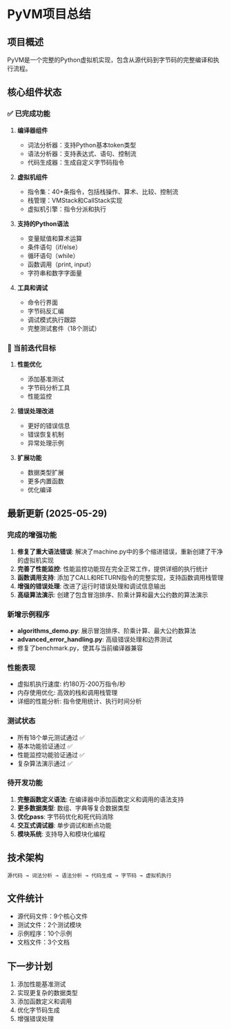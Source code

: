 # PyVM项目总结

## 项目概述
PyVM是一个完整的Python虚拟机实现，包含从源代码到字节码的完整编译和执行流程。

## 核心组件状态

### ✅ 已完成功能
1. **编译器组件**
   - 词法分析器：支持Python基本token类型
   - 语法分析器：支持表达式、语句、控制流
   - 代码生成器：生成自定义字节码指令

2. **虚拟机组件**
   - 指令集：40+条指令，包括栈操作、算术、比较、控制流
   - 栈管理：VMStack和CallStack实现
   - 虚拟机引擎：指令分派和执行

3. **支持的Python语法**
   - 变量赋值和算术运算
   - 条件语句（if/else）
   - 循环语句（while）
   - 函数调用（print, input）
   - 字符串和数字字面量

4. **工具和调试**
   - 命令行界面
   - 字节码反汇编
   - 调试模式执行跟踪
   - 完整测试套件（18个测试）

### 🔄 当前迭代目标
1. **性能优化**
   - 添加基准测试
   - 字节码分析工具
   - 性能监控

2. **错误处理改进**
   - 更好的错误信息
   - 错误恢复机制
   - 异常处理示例

3. **扩展功能**
   - 数据类型扩展
   - 更多内置函数
   - 优化编译

## 最新更新 (2025-05-29)

### 完成的增强功能
1. **修复了重大语法错误**: 解决了machine.py中的多个缩进错误，重新创建了干净的虚拟机实现
2. **完善了性能监控**: 性能监控功能现在完全正常工作，提供详细的执行统计
3. **函数调用支持**: 添加了CALL和RETURN指令的完整实现，支持函数调用栈管理
4. **增强的错误处理**: 改进了运行时错误处理和调试信息输出
5. **高级算法演示**: 创建了包含冒泡排序、阶乘计算和最大公约数的算法演示

### 新增示例程序
- **algorithms_demo.py**: 展示冒泡排序、阶乘计算、最大公约数算法
- **advanced_error_handling.py**: 高级错误处理和边界测试
- 修复了benchmark.py，使其与当前编译器兼容

### 性能表现
- 虚拟机执行速度: 约180万-200万指令/秒
- 内存使用优化: 高效的栈和调用栈管理
- 详细的性能分析: 指令使用统计、执行时间分析

### 测试状态
- 所有18个单元测试通过 ✅
- 基本功能验证通过 ✅
- 性能监控功能验证通过 ✅
- 复杂算法演示通过 ✅

### 待开发功能
1. **完整函数定义语法**: 在编译器中添加函数定义和调用的语法支持
2. **更多数据类型**: 数组、字典等复合数据类型
3. **优化pass**: 字节码优化和死代码消除
4. **交互式调试器**: 单步调试和断点功能
5. **模块系统**: 支持导入和模块化编程

## 技术架构

```
源代码 → 词法分析 → 语法分析 → 代码生成 → 字节码 → 虚拟机执行
```

## 文件统计
- 源代码文件：9个核心文件
- 测试文件：2个测试模块
- 示例程序：10个示例
- 文档文件：3个文档

## 下一步计划
1. 添加性能基准测试
2. 实现更复杂的数据类型
3. 添加函数定义和调用
4. 优化字节码生成
5. 增强错误处理